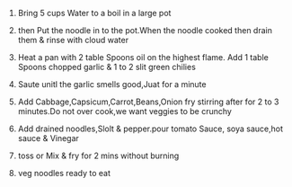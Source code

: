 1. Bring 5 cups Water to a boil in a large pot

2. then Put the noodle in to the pot.When the noodle cooked  then drain them &
rinse with cloud water

3. Heat a pan with 2 table Spoons oil on the highest flame. Add 1 table Spoons chopped
garlic & 1 to 2 slit green chilies 

4. Saute unitl the garlic smells good,Juat for a minute

5. Add Cabbage,Capsicum,Carrot,Beans,Onion fry stirring after for 2 to 3 minutes.Do not
over cook,we want veggies to be crunchy

6. Add drained noodles,Slolt & pepper.pour tomato Sauce, soya sauce,hot sauce & Vinegar

7. toss or Mix & fry for 2 mins without burning

8. veg noodles ready to eat
